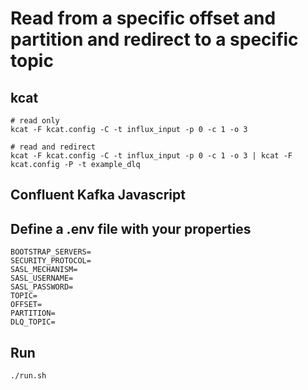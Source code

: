 # Read from a specific offset and partition and redirect to a specific topic

## kcat

```
# read only
kcat -F kcat.config -C -t influx_input -p 0 -c 1 -o 3

# read and redirect
kcat -F kcat.config -C -t influx_input -p 0 -c 1 -o 3 | kcat -F kcat.config -P -t example_dlq
```

## Confluent Kafka Javascript

## Define a .env file with your properties

```
BOOTSTRAP_SERVERS=
SECURITY_PROTOCOL=
SASL_MECHANISM=
SASL_USERNAME=
SASL_PASSWORD=
TOPIC=
OFFSET=
PARTITION=
DLQ_TOPIC=
```

## Run 

```
./run.sh
```

